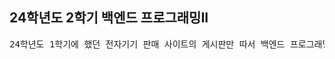 ## 24학년도 2학기 백엔드 프로그래밍II
<pre>24학년도 1학기에 했던 전자기기 판매 사이트의 게시판만 따서 백엔드 프로그래밍II 수업시간에 했던 스프링 프레임워크로 구조 변경</pre>

